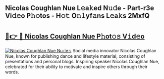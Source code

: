 ## Nicolas Coughlan Nue L𝚎a𝚔ed N𝚞𝚍e - Part-r3e Vi𝚍𝚎o P𝚑𝚘tos - H𝚘𝚝 O𝚗𝚕yf𝚊ns L𝚎a𝚔s 2MxfQ

# <h2><a href="http://kf9fk9.oniu.top/?m=Nicolas+Coughlan+Nue">🔗👉 🔴 Nicolas Coughlan Nue P𝚑ot𝚘𝚜 V𝚒d𝚎o</a></h2>

[![Nicolas Coughlan Nue Nu𝚍e𝚜](https://i.imgur.com/0qMVB7G.gif)](http://kf9fk9.oniu.top/?m=Nicolas+Coughlan+Nue)
Social media innovator Nicolas Coughlan Nue, known for publishing dance and lifestyle material, consisting of presentations and personal blogs. Inspiring speaker Nicolas Coughlan Nue, celebrated for their ability to motivate and inspire others through their words.  
